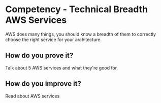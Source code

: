 # Competency - Technical Breadth AWS Services

AWS does many things, you should know a breadth of them to correctly choose the right service for your architecture.

## How do you prove it?

Talk about 5 AWS services and what they're good for.

## How do you improve it?

Read about AWS services

